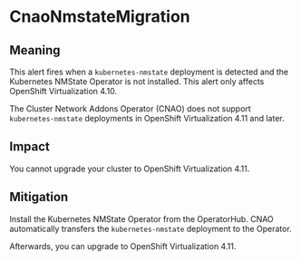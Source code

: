 # CnaoNmstateMigration
<!-- Edited by Jiří Herrmann, 8 Nov 2022 -->

## Meaning

This alert fires when a `kubernetes-nmstate` deployment is detected and the Kubernetes NMState Operator is not installed. This alert only affects OpenShift Virtualization 4.10.

The Cluster Network Addons Operator (CNAO) does not support `kubernetes-nmstate` deployments in OpenShift Virtualization 4.11 and later.

## Impact

You cannot upgrade your cluster to OpenShift Virtualization 4.11.

## Mitigation

Install the Kubernetes NMState Operator from the OperatorHub. CNAO automatically transfers the `kubernetes-nmstate` deployment to the Operator.

Afterwards, you can upgrade to OpenShift Virtualization 4.11.
